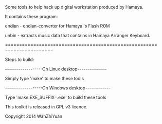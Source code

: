 <p>Some tools to help hack up digital workstation produced by Hamaya.
<p>It contains these program:
<p>endian - endian-converter for Hamaya 's Flash ROM
<p>unbin  - extracts music data that contains in Hamaya Arranger Keyboard.
<br>
<p>=======================================================================
<p>Steps to build:
<p>-------------------On Linux desktop---------------
<p>Simply type 'make' to make these tools
<p>-------------------On Windows desktop-------------
<p>Type 'make EXE_SUFFIX=.exe' to build these tools
<br>
<p>This toolkit is released in GPL v3 licence.
<p>Copyright 2014 WanZhiYuan
